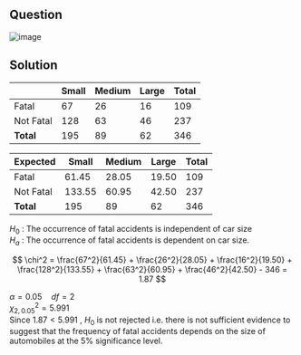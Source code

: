 ## Question

![image](https://github.com/user-attachments/assets/22c6ea1e-ae9a-4b67-9e40-155d70592de0)

## Solution

|            | Small | Medium | Large | Total |
|------------|-------|--------|-------|-------|
| Fatal      | 67    | 26     | 16    | 109   |
| Not Fatal  | 128   | 63     | 46    | 237   |
| **Total**  | 195   | 89     | 62    | 346   |


| Expected   | Small | Medium | Large | Total |
|------------|-------|--------|-------|-------|
| Fatal      | 61.45 | 28.05  | 19.50 | 109   |
| Not Fatal  | 133.55| 60.95  | 42.50 | 237   |
| **Total**  | 195   | 89     | 62    | 346   |

$H_0$ : The occurrence of fatal accidents is independent of car size  
$H_a$ : The occurrence of fatal accidents is dependent on car size.

$$
\chi^2 = \frac{67^2}{61.45} + \frac{26^2}{28.05} + \frac{16^2}{19.50} + \frac{128^2}{133.55} + \frac{63^2}{60.95} + \frac{46^2}{42.50} - 346 = 1.87
$$

$\alpha = 0.05 \quad df = 2$  
$\chi^2_{2, 0.05} = 5.991$  
Since $1.87 < 5.991$ , $H_0$ is not rejected i.e. there is not sufficient evidence to suggest that the frequency of fatal accidents depends on the size of automobiles at the 5% significance level.

